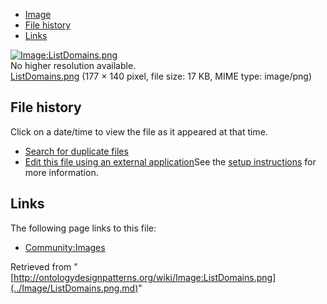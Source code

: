 * [Image](../Image/ListDomains.png.md#file)
* [File history](../Image/ListDomains.png.md#filehistory)
* [Links](../Image/ListDomains.png.md#filelinks)

[![Image:ListDomains.png](../../../images/4/4d/ListDomains.png)](../../../images/4/4d/ListDomains.png)  
No higher resolution available.  
[ListDomains.png](../../../images/4/4d/ListDomains.png)‎ (177 × 140 pixel, file size: 17 KB, MIME type: image/png)

## File history

Click on a date/time to view the file as it appeared at that time.



  
* [Search for duplicate files](http://ontologydesignpatterns.org/wiki/Special:FileDuplicateSearch/ListDomains.png "Special:FileDuplicateSearch/ListDomains.png")
* [Edit this file using an external application](http://ontologydesignpatterns.org/wiki/index.php?title=Image:ListDomains.png&action=edit&externaledit=true&mode=file "Image:ListDomains.png")See the [setup instructions](http://www.mediawiki.org/wiki/Manual:External_editors "http://www.mediawiki.org/wiki/Manual:External_editors") for more information.

## Links



The following page links to this file:


* [Community:Images](../Community/Images.md "Community:Images")


Retrieved from "[http://ontologydesignpatterns.org/wiki/Image:ListDomains.png](../Image/ListDomains.png.md)"